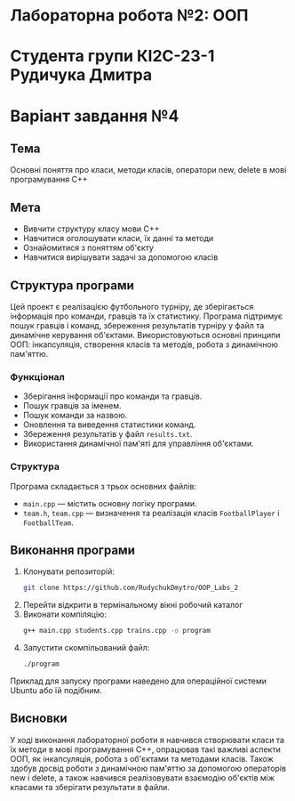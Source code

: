 # Лабораторна робота №2: ООП

# Студента групи КІ2С-23-1 Рудичука Дмитра 
# Варіант завдання №4

## Тема
Основні поняття про класи, методи класів, оператори new, delete в мові програмування С++

## Мета
- Вивчити структуру класу мови С++
- Навчитися оголошувати класи, їх данні та методи
- Ознайомитися з поняттям об'єкту
- Навчитися вирішувати задачі за допомогою класів

## Структура програми
Цей проект є реалізацією футбольного турніру, де зберігається інформація про команди, гравців та їх статистику. Програма підтримує пошук гравців і команд, збереження результатів турніру у файл та динамічне керування об'єктами. Використовуються основні принципи ООП: інкапсуляція, створення класів та методів, робота з динамічною пам'яттю.

### Функціонал
- Зберігання інформації про команди та гравців.
- Пошук гравців за іменем.
- Пошук команди за назвою.
- Оновлення та виведення статистики команд.
- Збереження результатів у файл `results.txt`.
- Використання динамічної пам'яті для управління об'єктами.

### Структура
Програма складається з трьох основних файлів:
- `main.cpp` — містить основну логіку програми.
- `team.h`, `team.cpp` — визначення та реалізація класів `FootballPlayer` і `FootballTeam`.


## Виконання програми
1. Клонувати репозиторій:
   ```bash
   git clone https://github.com/RudychukDmytro/OOP_Labs_2
2. Перейти відкрити в термінальному вікні робочий каталог
3. Виконати компіляцію:
   ```bash
   g++ main.cpp students.cpp trains.cpp -o program
4. Запустити скомпільований файл:
   ```bash
   ./program

Приклад для запуску програми наведено для операційної системи Ubuntu або їй подібним.

## Висновки
У ході виконання лабораторної роботи я навчився створювати класи та їх методи в мові програмування C++, опрацював такі важливі аспекти ООП, як інкапсуляція, робота з об'єктами та методами класів. Також здобув досвід роботи з динамічною пам'яттю за допомогою операторів new і delete, а також навчився реалізовувати взаємодію об'єктів між класами та зберігати результати в файли.

